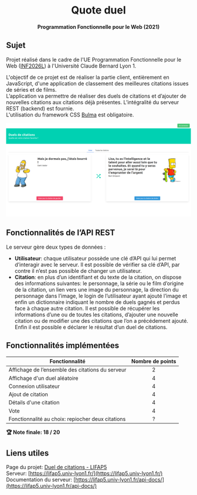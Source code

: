 <div align="center">

# Quote duel
#### Programmation Fonctionnelle pour le Web (2021)

</div>

## Sujet

Projet réalisé dans le cadre de l'UE Programmation Fonctionnelle pour le Web ([INF2026L](https://prac-odfv8.univ-lyon1.fr/%2Fue-16369-275%2Fprogrammation-fonctionnelle-pour-le-web.html)) à l'Université Claude Bernard Lyon 1.  
  
L'objectif de ce projet est de réaliser la partie client, entièrement en JavaScript, d'une application de classement des meilleures citations issues de séries et de films.  
L’application va permettre de réaliser des duels de citations et d’ajouter de nouvelles citations aux citations déjà présentes. L’intégralité du serveur REST (backend) est fournie.  
L'utilisation du framework CSS [Bulma](https://bulma.io/) est obligatoire.

<div align=center>

![](./img/hero.png)
	
</div>

## Fonctionnalités de l’API REST

Le serveur gère deux types de données :
- **Utilisateur**: chaque utilisateur possède une clé d’API qui lui permet d’interagir avec le serveur. Il est possible de vérifier sa clé d’API, par contre il n’est pas possible de changer un utilisateur.
- **Citation**: en plus d’un identifiant et du texte de la citation, on dispose des informations suivantes: le personnage, la série ou le film d’origine de la citation, un lien vers une image du personnage, la direction du personnage dans l’image, le login de l’utilisateur ayant ajouté l’image et enfin un dictionnaire indiquant le nombre de duels gagnés et perdus face à chaque autre citation. Il est possible de récupérer les informations d’une ou de toutes les citations, d’ajouter une nouvelle citation ou de modifier une des citations que l’on a précédement ajouté. Enfin il est possible e déclarer le résultat d’un duel de citations.

## Fonctionnalités implémentées

| Fonctionnalité | Nombre de points |
| - | :-: |
| Affichage de l’ensemble des citations du serveur  | 2 |
| Affichage d'un duel aléatoire | 4 |
| Connexion utilisateur | 4 |
| Ajout de citation | 4 |
| Détails d'une citation | 4 |
| Vote  | 4 |
| Fonctionnalité au choix: repiocher deux citations | ? |

**🏆 Note finale: 18 / 20**


## Liens utiles

Page du projet: [Duel de citations - LIFAP5](http://emmanuel.coquery.pages.univ-lyon1.fr/enseignement/lifap5/projet_2021p/)  
Serveur: [https://lifap5.univ-lyon1.fr/](https://lifap5.univ-lyon1.fr/)  
Documentation du serveur: [https://lifap5.univ-lyon1.fr/api-docs/](https://lifap5.univ-lyon1.fr/api-docs/)
